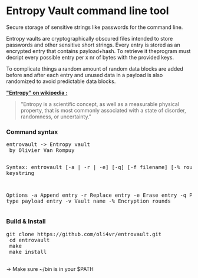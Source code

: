 # Entropy Vault command line tool
<p>Secure storage of sensitive strings like passwords for the command line.<p>

<p>Entropy vaults are cryptographically obscured files intended to store passwords and other sensitive short strings. Every entry is stored as an encrypted entry that contains payload+hash. To retrieve it theprogram must decript every possible entry per x nr of bytes with the provided keys.</p>

<p>To complicate things a random amount of random data blocks are added before and after each entry and unused data in a payload is also randomized to avoid predictable data blocks.</p>

<p><u><b>"Entropy" on wikipedia :</b></u></p>
<blockquote>"Entropy is a scientific concept, as well as a measurable physical property, that is most commonly associated with a state of disorder, randomness, or uncertainty."</blockquote>

<h3>Command syntax</h3>
<pre>
entrovault -> Entropy vault
 by Olivier Van Rompuy

Syntax: entrovault [-a | -r | -e] [-q] [-f filename] [-% rounds] keystring

Options
 -a             Append entry
 -r             Replace entry
 -e             Erase entry
 -q             Password type payload entry
 -v             Vault name
 -%             Encryption rounds
 </pre>

 <h3>Build & Install</h3>
 <pre>git clone https://github.com/oli4vr/entrovault.git
 cd entrovault
 make
 make install
 </pre>
 <p>-> Make sure ~/bin is in your $PATH</p>

